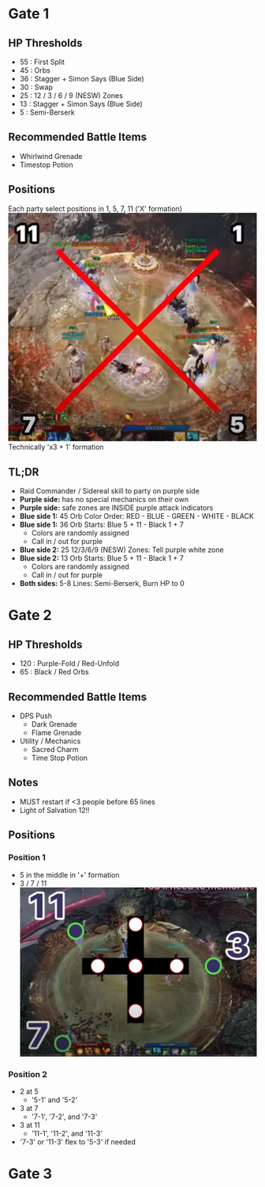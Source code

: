 # Gate 1
## HP Thresholds
- 55 : First Split
- 45 : Orbs
- 36 : Stagger + Simon Says (Blue Side)
- 30 : Swap
- 25 : 12 / 3 / 6 / 9 (NESW) Zones
- 13 : Stagger + Simon Says (Blue Side)
- 5  : Semi-Berserk

## Recommended Battle Items
- Whirlwind Grenade
- Timestop Potion

## Positions
Each party select positions in 1, 5, 7, 11 ('X' formation)
![Pre-Fight Positions](./Gate%201%20Gate%20Positions.PNG)
Technically 'x3 + 1' formation

## TL;DR
- Raid Commander / Sidereal skill to party on purple side
- **Purple side:** has no special mechanics on their own
- **Purple side:** safe zones are INSIDE purple attack indicators
- **Blue side 1:** 45 Orb Color Order: RED - BLUE - GREEN - WHITE - BLACK
- **Blue side 1:** 36 Orb Starts: Blue 5 + 11 - Black 1 + 7
  - Colors are randomly assigned
  - Call in / out for purple
- **Blue side 2:** 25 12/3/6/9 (NESW) Zones: Tell purple white zone
- **Blue side 2:** 13 Orb Starts: Blue 5 + 11 - Black 1 + 7
  - Colors are randomly assigned
  - Call in / out for purple
- **Both sides:** 5-8 Lines: Semi-Berserk, Burn HP to 0


# Gate 2
## HP Thresholds
- 120 : Purple-Fold / Red-Unfold
- 65  : Black / Red Orbs

## Recommended Battle Items
- DPS Push
  - Dark Grenade
  - Flame Grenade
- Utility / Mechanics
  - Sacred Charm
  - Time Stop Potion

## Notes
- MUST restart if <3 people before 65 lines
- Light of Salvation 12!!

## Positions
### Position 1
- 5 in the middle in '+' formation
- 3 / 7 / 11
![Pre-Fight Positions](./Gate%202%20Fold%20Unfold%20Positions.PNG)

### Position 2
- 2 at 5
  - '5-1' and '5-2'
- 3 at 7
  - '7-1', '7-2', and '7-3'
- 3 at 11
  - '11-1', '11-2', and '11-3'
- '7-3' or '11-3' flex to '5-3' if needed

# Gate 3